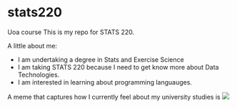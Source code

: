 # stats220
Uoa course
This is my repo for STATS 220. 

A little about me:

- I am undertaking a degree in Stats and Exercise Science
- I am taking STATS 220 because I need to get know more about Data Technologies.
- I am interested in learning about programming languauges.

A meme that captures how I currently feel about my university studies is 
 ![](https://media1.tenor.com/m/8O7yHWjYVUMAAAAd/hungry-starving.gif)
